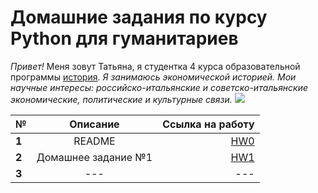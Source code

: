 # Домашние задания по курсу Python для гуманитариев
*Привет!* Меня зовут Татьяна, я студентка 4 курса образовательной программы [история](https://www.hse.ru/ba/hist/). *Я занимаюсь экономической историей. Мои научные интересы: российско-итальянские и советско-итальянские экономические, политические и культурные связи.*
![](http://user.vse42.ru/files/P_S1280x960q80/Wnone/ui-55b0cf6c624cc5.35883040.jpeg) 

|№|Описание|Ссылка на работу|
|---|:---:|---:|
|**1**|README|[HW0](https://github.com/tatyanamakerova/python-dh-hw/blob/master/README.md)|
|**2**|Домашнее задание №1|[HW1](https://github.com/tatyanamakerova/python-dh-hw/blob/master/HW1.ipynb)|
|**3**|---|---|
